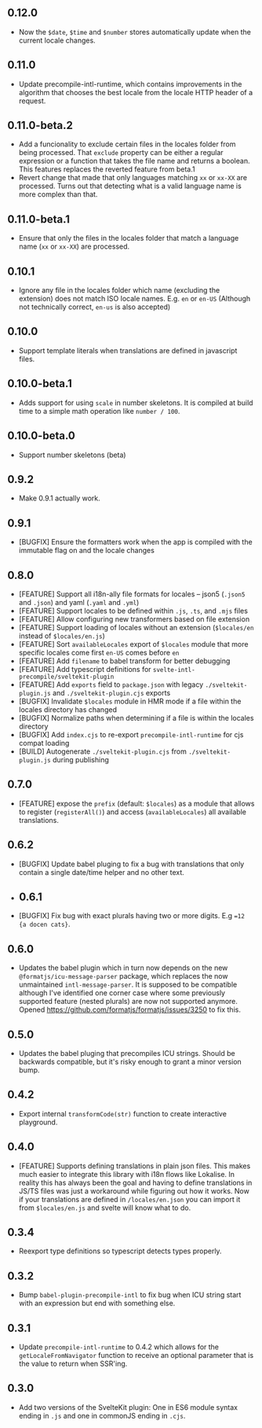 ## 0.12.0
- Now the `$date`, `$time` and `$number` stores automatically update when the current locale changes.
## 0.11.0
- Update precompile-intl-runtime, which contains improvements in the algorithm that chooses the best locale from the locale HTTP header of a request.
## 0.11.0-beta.2
- Add a funcionality to exclude certain files in the locales folder from being processed. That `exclude` property
  can be either a regular expression or a function that takes the file name and returns a boolean. This features
  replaces the reverted feature from beta.1
- Revert change that made that only languages matching `xx` or `xx-XX` are processed. Turns out that detecting
  what is a valid language name is more complex than that. 
## 0.11.0-beta.1
- Ensure that only the files in the locales folder that match a language name (`xx` or `xx-XX`) are processed.
## 0.10.1
- Ignore any file in the locales folder which name (excluding the extension) does not match ISO locale names. E.g. `en` or `en-US` (Although not technically correct, `en-us` is also accepted)
## 0.10.0
- Support template literals when translations are defined in javascript files.
## 0.10.0-beta.1
- Adds support for using `scale` in number skeletons. It is compiled at build time to a simple math operation like `number / 100`.
## 0.10.0-beta.0
- Support number skeletons (beta)
## 0.9.2
- Make 0.9.1 actually work.
## 0.9.1
- [BUGFIX] Ensure the formatters work when the app is compiled with the immutable flag on and the locale changes
## 0.8.0
- [FEATURE] Support all i18n-ally file formats for locales – json5 (`.json5` and `.json`) and yaml (`.yaml` and `.yml`)
- [FEATURE] Support locales to be defined within `.js`, `.ts`, and `.mjs` files
- [FEATURE] Allow configuring new transformers based on file extension
- [FEATURE] Support loading of locales without an extension (`$locales/en` instead of `$locales/en.js`)
- [FEATURE] Sort `availableLocales` export of `$locales` module that more specific locales come first `en-US` comes before `en`
- [FEATURE] Add `filename` to babel transform for better debugging
- [FEATURE] Add typescript definitions for `svelte-intl-precompile/sveltekit-plugin`
- [FEATURE] Add `exports` field to `package.json` with legacy `./sveltekit-plugin.js` and `./sveltekit-plugin.cjs` exports
- [BUGFIX] Invalidate `$locales` module in HMR mode if a file within the locales directory has changed
- [BUGFIX] Normalize paths when determining if a file is within the locales directory
- [BUGFIX] Add `index.cjs` to re-export `precompile-intl-runtime` for cjs compat loading
- [BUILD] Autogenerate `./sveltekit-plugin.cjs` from `./sveltekit-plugin.js` during publishing
## 0.7.0
- [FEATURE] expose the `prefix` (default: `$locales`) as a module that allows to register (`registerAll()`) and access (`availableLocales`) all available translations.
## 0.6.2
- [BUGFIX] Update babel pluging to fix a bug with translations that only contain a single date/time helper and no other text.
- ## 0.6.1
- [BUGFIX] Fix bug with exact plurals having two or more digits. E.g `=12 {a docen cats}`.
## 0.6.0
- Updates the babel plugin which in turn now depends on the new `@formatjs/icu-message-parser` package, which replaces the now 
  unmaintained `intl-message-parser`. It is supposed to be compatible although I've identified one corner case where some previously
  supported feature (nested plurals) are now not supported anymore. Opened https://github.com/formatjs/formatjs/issues/3250 to fix this.
## 0.5.0
- Updates the babel pluging that precompiles ICU strings. Should be backwards compatible, but it's risky enough to grant a minor version bump.
## 0.4.2
- Export internal `transformCode(str)` function to create interactive playground.
## 0.4.0
- [FEATURE] Supports defining translations in plain json files. This makes much easier to integrate this library with i18n flows like Lokalise. In reality this 
  has always been the goal and having to define translations in JS/TS files was just a workaround while figuring out how it works.
  Now if your translations are defined in `/locales/en.json` you can import it from `$locales/en.js` and svelte will know what to do.
## 0.3.4
- Reexport type definitions so typescript detects types properly.
## 0.3.2
- Bump `babel-plugin-precompile-intl` to fix bug when ICU string start with an expression but end with something else.
## 0.3.1
- Update `precompile-intl-runtime` to 0.4.2 which allows for the `getLocaleFromNavigator` function to receive an optional parameter that is the value to return when SSR'ing.

## 0.3.0

- Add two versions of the SvelteKit plugin: One in ES6 module syntax ending in `.js` and one in commonJS ending in `.cjs`.
